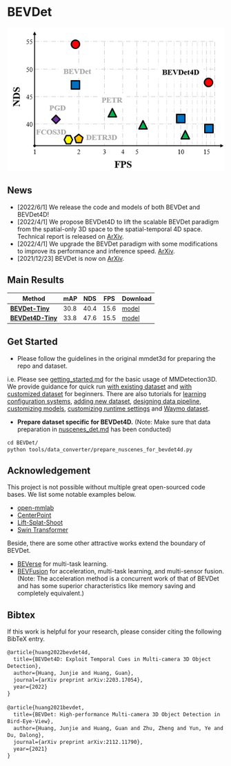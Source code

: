 # BEVDet


 ![Illustrating the performance of the proposed BEVDet on the nuScenes val set](./resources/nds-fps.png)
 
## News
* \[2022/6/1\] We release the code and models of both BEVDet and BEVDet4D!
* \[2022/4/1\] We propose BEVDet4D to lift the scalable BEVDet paradigm from the spatial-only 3D space to the spatial-temporal 4D space. Technical report is released on [ArXiv](https://arxiv.org/abs/2203.17054).
* \[2022/4/1\] We upgrade the BEVDet paradigm with some modifications to improve its performance and inference speed. [ArXiv](https://arxiv.org/abs/2112.11790).
* \[2021/12/23\] BEVDet is now on [ArXiv](https://arxiv.org/abs/2112.11790).

## Main Results
| Method            | mAP      | NDS     | FPS    |   Download |
|--------|----------|---------|--------|-------------|
| [**BEVDet-Tiny**](configs/bevdet/bevdet-sttiny.py)   | 30.8     | 40.4    | 15.6   | [model](https://drive.google.com/file/d/10innSxqN7NgbktrlfPjWjE7gz-xpbJO_/view?usp=sharing)        |
| [**BEVDet4D-Tiny**](configs/bevdet4d/bevdet4d-sttiny.py) | 33.8     | 47.6    | 15.5   | [model](https://drive.google.com/file/d/1nyQfp7Gt-xbXDzcw5ritmFb8lvPM1H6n/view?usp=sharing)        |
## Get Started
* Please follow the guidelines in the original mmdet3d for preparing the repo and dataset.

i.e. Please see [getting_started.md](docs/getting_started.md) for the basic usage of MMDetection3D. We provide guidance for quick run [with existing dataset](docs/1_exist_data_model.md) and [with customized dataset](docs/2_new_data_model.md) for beginners. There are also tutorials for [learning configuration systems](docs/tutorials/config.md), [adding new dataset](docs/tutorials/customize_dataset.md), [designing data pipeline](docs/tutorials/data_pipeline.md), [customizing models](docs/tutorials/customize_models.md), [customizing runtime settings](docs/tutorials/customize_runtime.md) and [Waymo dataset](docs/datasets/waymo_det.md).

* **Prepare dataset specific for BEVDet4D.** (Note: Make sure that data preparation in [nuscenes_det.md](docs/datasets/nuscenes_det.md) has been conducted)
```shell
cd BEVDet/
python tools/data_converter/prepare_nuscenes_for_bevdet4d.py
```


## Acknowledgement
This project is not possible without multiple great open-sourced code bases. We list some notable examples below.
* [open-mmlab](https://github.com/open-mmlab) 
* [CenterPoint](https://github.com/tianweiy/CenterPoint)
* [Lift-Splat-Shoot](https://github.com/nv-tlabs/lift-splat-shoot)
* [Swin Transformer](https://github.com/microsoft/Swin-Transformer)

Beside, there are some other attractive works extend the boundary of BEVDet. 
* [BEVerse](https://github.com/zhangyp15/BEVerse)  for multi-task learning.
* [BEVFusion](https://github.com/mit-han-lab/bevfusion)  for acceleration, multi-task learning, and multi-sensor fusion. (Note: The acceleration method is a concurrent work of that of BEVDet and has some superior characteristics like memory saving and completely equivalent.)

## Bibtex
If this work is helpful for your research, please consider citing the following BibTeX entry.
```
@article{huang2022bevdet4d,
  title={BEVDet4D: Exploit Temporal Cues in Multi-camera 3D Object Detection},
  author={Huang, Junjie and Huang, Guan},
  journal={arXiv preprint arXiv:2203.17054},
  year={2022}
}

@article{huang2021bevdet,
  title={BEVDet: High-performance Multi-camera 3D Object Detection in Bird-Eye-View},
  author={Huang, Junjie and Huang, Guan and Zhu, Zheng and Yun, Ye and Du, Dalong},
  journal={arXiv preprint arXiv:2112.11790},
  year={2021}
}
```
